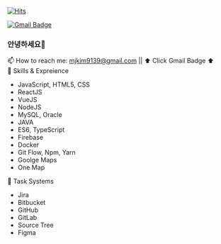[![Hits](https://hits.seeyoufarm.com/api/count/incr/badge.svg?url=https%3A%2F%2Fgithub.com%2Fminj0i&count_bg=%2379C83D&title_bg=%23555555&icon=&icon_color=%23E7E7E7&title=hits&edge_flat=false)](https://hits.seeyoufarm.com)

[![Gmail Badge](https://img.shields.io/badge/Gmail-d14836?style=flat-square&logo=Gmail&logoColor=white&link=mailto:mjkim9139@gmail.com)](mailto:mjkim9139@gmail.com)
### 안녕하세요👋   
📫 How to reach me: mjkim9139@gmail.com || ⬆ Click Gmail Badge ⬆   
🔭 Skills & Expreience
- JavaScript, HTML5, CSS
- ReactJS
- VueJS
- NodeJS
- MySQL, Oracle
- JAVA
- ES6, TypeScript
- Firebase
- Docker
- Git Flow, Npm, Yarn
- Goolge Maps
- One Map

🌱 Task Systems
- Jira
- Bitbucket
- GitHub
- GitLab
- Source Tree
- Figma

<!--
**minj0i/minj0i** is a ✨ _special_ ✨ repository because its `README.md` (this file) appears on your GitHub profile.

Here are some ideas to get you started:

- 🔭 I’m currently working on ...
- 🌱 I’m currently learning ...
- 👯 I’m looking to collaborate on ...
- 🤔 I’m looking for help with ...
- 💬 Ask me about ...
- 📫 How to reach me: ...
- 😄 Pronouns: ...
- ⚡ Fun fact: ...
-->
